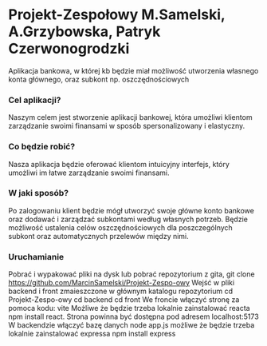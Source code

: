 # Projekt-Zespołowy M.Samelski, A.Grzybowska, Patryk Czerwonogrodzki
Aplikacja bankowa, w której kb będzie miał możliwość utworzenia własnego konta głównego, oraz subkont np. oszczędnościowych

### Cel aplikacji? 
Naszym celem jest stworzenie aplikacji bankowej, która umożliwi klientom zarządzanie swoimi finansami w sposób spersonalizowany i elastyczny.

### Co będzie robić?
Nasza aplikacja będzie oferować klientom intuicyjny interfejs, który umożliwi im łatwe zarządzanie swoimi finansami. 

### W jaki sposób?
Po zalogowaniu klient będzie mógł utworzyć swoje główne konto bankowe oraz dodawać i zarządzać subkontami według własnych potrzeb. Będzie możliwość ustalenia celów oszczędnościowych dla poszczególnych subkont oraz automatycznych przelewów między nimi. 

### Uruchamianie
Pobrać i wypakować pliki na dysk lub pobrać repozytorium z gita,
git clone https://github.com/MarcinSamelski/Projekt-Zespo-owy
Wejść w pliki backend i front zmaieszczone w głównym katalogu repozytorium
cd Projekt-Zespo-owy
cd backend
cd front
We froncie włączyć stronę za pomoca kodu:
vite
Możliwe że będzie trzeba lokalnie zainstalować reacta npm install react.
Strona powinna być dostępna pod adresem localhost:5173
W backendzie włączyć bazę danych node app.js
możliwe że będzie trzeba lokalnie zainstalować expressa npm install express
